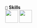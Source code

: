 ` 🌿 ` **Skills** <br>
<img src="https://i.postimg.cc/SxW3nTdX/file-type-html-icon-130541.webp" width="40px"> <img src="https://i.postimg.cc/C1663Wh2/file-type-css-icon-130661.webp" width="40px">
